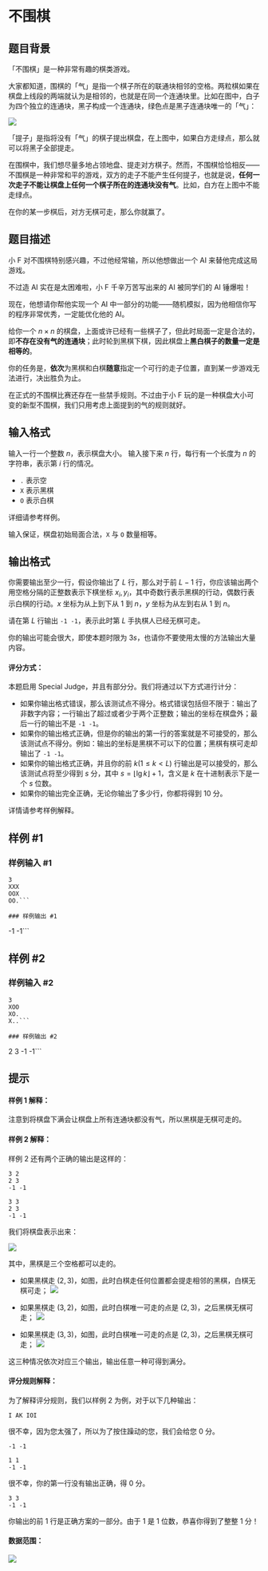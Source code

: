 # 不围棋

## 题目背景

「不围棋」是一种非常有趣的棋类游戏。

大家都知道，围棋的「气」是指一个棋子所在的联通块相邻的空格。两粒棋如果在棋盘上线段的两端就认为是相邻的，也就是在同一个连通块里。比如在图中，白子为四个独立的连通块，黑子构成一个连通块，绿色点是黑子连通块唯一的「气」：

![](https://cdn.luogu.com.cn/upload/pic/41011.png )

「提子」是指将没有「气」的棋子提出棋盘，在上图中，如果白方走绿点，那么就可以将黑子全部提走。

在围棋中，我们想尽量多地占领地盘、提走对方棋子。然而，不围棋恰恰相反——不围棋是一种非常和平的游戏，双方的走子不能产生任何提子，也就是说，**任何一次走子不能让棋盘上任何一个棋子所在的连通块没有气**。比如，白方在上图中不能走绿点。

在你的某一步棋后，对方无棋可走，那么你就赢了。

## 题目描述

小 F 对不围棋特别感兴趣，不过他经常输，所以他想做出一个 AI 来替他完成这局游戏。

不过造 AI 实在是太困难啦，小 F 千辛万苦写出来的 AI 被同学们的 AI 锤爆啦！

现在，他想请你帮他实现一个 AI 中一部分的功能——随机模拟，因为他相信你写的程序非常优秀，一定能优化他的 AI。

给你一个 $n \times n$ 的棋盘，上面或许已经有一些棋子了，但此时局面一定是合法的，即**不存在没有气的连通块**；此时轮到黑棋下棋，因此棋盘上**黑白棋子的数量一定是相等的**。

你的任务是，**依次**为黑棋和白棋**随意**指定一个可行的走子位置，直到某一步游戏无法进行，决出胜负为止。

在正式的不围棋比赛还存在一些禁手规则。不过由于小 F 玩的是一种棋盘大小可变的新型不围棋，我们只用考虑上面提到的气的规则就好。

## 输入格式

输入一行一个整数 $n$，表示棋盘大小。
输入接下来 $n$ 行，每行有一个长度为 $n$ 的字符串，表示第 $i$ 行的情况。

* `.` 表示空
* `X` 表示黑棋
* `O` 表示白棋

详细请参考样例。

输入保证，棋盘初始局面合法，`X` 与 `O` 数量相等。

## 输出格式

你需要输出至少一行，假设你输出了 $L$ 行，那么对于前 $L - 1$ 行，你应该输出两个用空格分隔的正整数表示下棋坐标 $x_i, y_i$，其中奇数行表示黑棋的行动，偶数行表示白棋的行动。$x$ 坐标为从上到下从 $1$ 到 $n$，$y$ 坐标为从左到右从 $1$ 到 $n$。

请在第 $L$ 行输出 `-1 -1`，表示此时第 $L$ 手执棋人已经无棋可走。

你的输出可能会很大，即使本题时限为 $3s$，也请你不要使用太慢的方法输出大量内容。

#### 评分方式：

本题启用 Special Judge，并且有部分分。我们将通过以下方式进行计分：

* 如果你输出格式错误，那么该测试点不得分。格式错误包括但不限于：输出了非数字内容；一行输出了超过或者少于两个正整数；输出的坐标在棋盘外；最后一行的输出不是 `-1 -1`。
* 如果你的输出格式正确，但是你的输出的第一行的答案就是不可接受的，那么该测试点不得分。例如：输出的坐标是黑棋不可以下的位置；黑棋有棋可走却输出了 `-1 -1`。
* 如果你的输出格式正确，并且你的前 $k(1 \leq k <L)$ 行输出是可以接受的，那么该测试点将至少得到 $s$ 分，其中 $s = \lfloor \lg k \rfloor + 1$，含义是 $k$ 在十进制表示下是一个 $s$ 位数。
* 如果你的输出完全正确，无论你输出了多少行，你都将得到 $10$ 分。

详情请参考样例解释。

## 样例 #1

### 样例输入 #1
```
3
XXX
OOX
OO.```

### 样例输出 #1

```
-1 -1```

## 样例 #2

### 样例输入 #2
```
3
XOO
XO.
X..```

### 样例输出 #2

```
2 3
-1 -1```

## 提示

#### 样例 1 解释：

注意到将棋盘下满会让棋盘上所有连通块都没有气，所以黑棋是无棋可走的。

#### 样例 2 解释：

样例 2 还有两个正确的输出是这样的：
```
3 2
2 3
-1 -1
```
```
3 3
2 3
-1 -1
```
我们将棋盘表示出来：

![](https://cdn.luogu.com.cn/upload/pic/41216.png)

其中，黑棋是三个空格都可以走的。

* 如果黑棋走 $(2, 3)$，如图，此时白棋走任何位置都会提走相邻的黑棋，白棋无棋可走；
 ![](https://cdn.luogu.com.cn/upload/pic/41219.png)

* 如果黑棋走 $(3, 2)$，如图，此时白棋唯一可走的点是 $(2, 3)$，之后黑棋无棋可走；
 ![](https://cdn.luogu.com.cn/upload/pic/41218.png)

* 如果黑棋走 $(3, 3)$，如图，此时白棋唯一可走的点是 $(2, 3)$，之后黑棋无棋可走；
 ![](https://cdn.luogu.com.cn/upload/pic/41217.png)

这三种情况依次对应三个输出，输出任意一种可得到满分。

#### 评分规则解释：

为了解释评分规则，我们以样例 2 为例，对于以下几种输出：
```
I AK IOI
```
很不幸，因为您太强了，所以为了按住躁动的您，我们会给您 $0$ 分。

```
-1 -1
```
```
1 1
-1 -1
```
很不幸，你的第一行没有输出正确，得 $0$ 分。

```
3 3
-1 -1
```
你输出的前 $1$ 行是正确方案的一部分。由于 $1$ 是 $1$ 位数，恭喜你得到了整整 $1$ 分！

#### 数据范围：

![](https://cdn.luogu.com.cn/upload/pic/41855.png)
